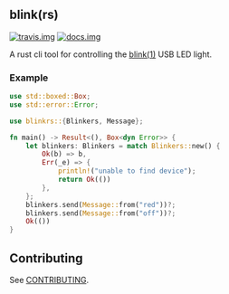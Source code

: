 ## blink(rs)

[![travis.img]][travis.url] [![docs.img]][docs.url]

A rust cli tool for controlling the [blink(1)](https://blink1.thingm.com) USB LED light.

### Example

```rust
use std::boxed::Box;
use std::error::Error;

use blinkrs::{Blinkers, Message};

fn main() -> Result<(), Box<dyn Error>> {
    let blinkers: Blinkers = match Blinkers::new() {
        Ok(b) => b,
        Err(_e) => {
            println!("unable to find device");
            return Ok(())
        },
    };
    blinkers.send(Message::from("red"))?;
    blinkers.send(Message::from("off"))?;
    Ok(())
}
```

## Contributing

See [CONTRIBUTING](/CONTRIBUTING.md).

[travis.img]: https://travis-ci.org/dadleyy/blinkrs.svg?branch=master
[travis.url]: https://travis-ci.org/dadleyy/blinkrs
[docs.img]: https://docs.rs/blinkrs/badge.svg
[docs.url]: https://docs.rs/blinkrs
